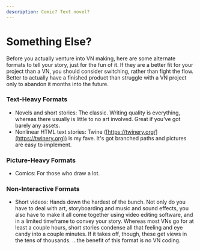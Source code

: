 ```yaml
---
description: Comic? Text novel?
---
```


# Something Else?

Before you actually venture into VN making, here are some alternate formats to tell your story, just for the fun of it. If they are a better fit for your project than a VN, you should consider switching, rather than fight the flow. Better to actually have a finished product than struggle with a VN project only to abandon it months into the future.

### Text-Heavy Formats

* Novels and short stories: The classic. Writing quality is everything, whereas there usually is little to no art involved. Great if you've got barely any assets.
* Nonlinear HTML text stories: Twine ([https://twinery.org/](https://twinery.org)) is my fave. It's got branched paths and pictures are easy to implement.

### Picture-Heavy Formats

* Comics: For those who draw a lot.

### Non-Interactive Formats

* Short videos: Hands down the hardest of the bunch. Not only do you have to deal with art, storyboarding and music and sound effects, you also have to make it all come together using video editing software, and in a limited timeframe to convey your story. Whereas most VNs go for at least a couple hours, short stories condense all that feeling and eye candy into a couple minutes. If it takes off, though, these get views in the tens of thousands. ...the benefit of this format is no VN coding.

